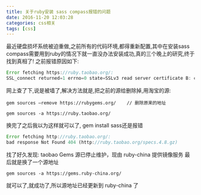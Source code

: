 ```yaml
---
title: 关于ruby安装 sass compass报错的问题
date: 2016-11-20 12:03:28
categories: css相关
tags: [css]
---
```


最近硬盘损坏系统被迫重做,之前所有的代码环境,都得重新配置,其中在安装sass compass需要用到ruby的情况下就一直没办法安装成功,真的三个晚上的研究,终于找到真相了!
之前报错原因如下:
```js
Error fetching https://ruby.taobao.org/:
SSL_connect returned=1 errno=0 state=SSLv3 read server certificate B: certificate verify failed (https://gems.ruby-china.org/specs.4.8.gz)
```

网上查了下,说是被墙了,解决方法就是,把之前的源给删除掉,用淘宝的源:
```npm
gem sources –remove https://rubygems.org/    // 删除原来的地址
```

```npm
gem sources -a https://ruby.taobao.org/
```

换完了之后我以为这样就可以了, gem install sass还是报错

```js
Error fetching http://ruby.taobao.org/:
bad response Not Found 404 (http://ruby.taobao.org/specs.4.8.gz)
```

找了好久发现:
taobao Gems 源已停止维护，现由 ruby-china 提供镜像服务
最后就是换了一个源地址
```code
gem sources -a https://gems.ruby-china.org/
```
就可以了,就成功了,所以源地址已经更新到 ruby-china 了